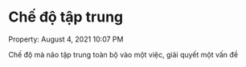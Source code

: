 ---
---

# Chế độ tập trung

Property: August 4, 2021 10:07 PM

Chế độ mà não tập trung toàn bộ vào một việc, giải quyết một vấn đề